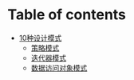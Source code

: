 # Table of contents

* [10种设计模式](README.md)
  * [策略模式](10-zhong-she-ji-mo-shi/ce-lve-mo-shi.md)
  * [迭代器模式](10-zhong-she-ji-mo-shi/die-dai-qi-mo-shi.md)
  * [数据访问对象模式](10-zhong-she-ji-mo-shi/shu-ju-fang-wen-dui-xiang-mo-shi.md)
